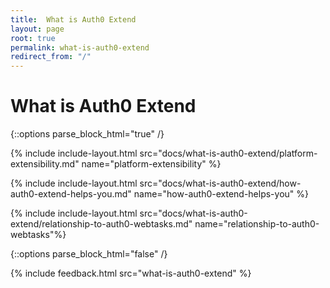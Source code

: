 ```yaml
---
title:  What is Auth0 Extend
layout: page
root: true
permalink: what-is-auth0-extend
redirect_from: "/"
--- 
```

# What is Auth0 Extend

{::options parse_block_html="true" /}

{% include include-layout.html src="docs/what-is-auth0-extend/platform-extensibility.md" name="platform-extensibility" %}

{% include include-layout.html src="docs/what-is-auth0-extend/how-auth0-extend-helps-you.md" name="how-auth0-extend-helps-you" %}

{% include include-layout.html src="docs/what-is-auth0-extend/relationship-to-auth0-webtasks.md" name="relationship-to-auth0-webtasks"%}
 
{::options parse_block_html="false" /}

{% include feedback.html src="what-is-auth0-extend" %}